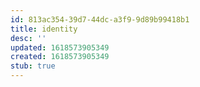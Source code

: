 ```yaml
---
id: 813ac354-39d7-44dc-a3f9-9d89b99418b1
title: identity
desc: ''
updated: 1618573905349
created: 1618573905349
stub: true
---
```


